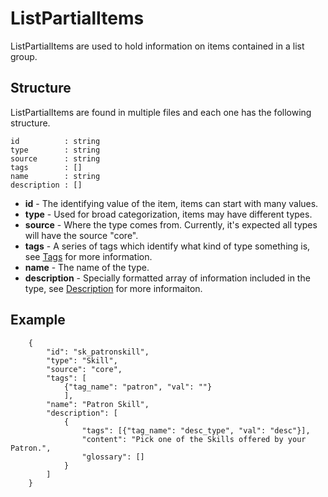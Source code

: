 # ListPartialItems

ListPartialItems are used to hold information on items contained in a list group.

## Structure

ListPartialItems are found in multiple files and each one has the following structure.

```
id          : string
type        : string
source      : string
tags        : []
name        : string
description : []
```

- **id** - The identifying value of the item, items can start with many values.
- **type** - Used for broad categorization, items may have different types.
- **source** - Where the type comes from. Currently, it's expected all types will have the source "core".
- **tags** - A series of tags which identify what kind of type something is, see [Tags](../Tags.md) for more information.
- **name** - The name of the type.
- **description** - Specially formatted array of information included in the type, see [Description](../Description.md) for more informaiton.

## Example

```
    {
        "id": "sk_patronskill",
        "type": "Skill",
        "source": "core",
        "tags": [
            {"tag_name": "patron", "val": ""}
            ],
        "name": "Patron Skill",
        "description": [
            {
                "tags": [{"tag_name": "desc_type", "val": "desc"}],
                "content": "Pick one of the Skills offered by your Patron.",
                "glossary": []
            }
        ]
    }
```